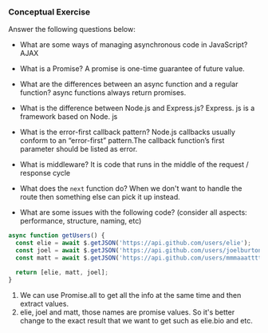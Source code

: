 ### Conceptual Exercise

Answer the following questions below:

- What are some ways of managing asynchronous code in JavaScript?
AJAX

- What is a Promise?
A promise is one-time guarantee of future value.

- What are the differences between an async function and a regular function?
async functions always return promises.

- What is the difference between Node.js and Express.js?
Express. js is a framework based on Node. js

- What is the error-first callback pattern?
Node.js callbacks usually conform to an “error-first” pattern.The callback function’s first parameter should be listed as error.

- What is middleware?
It is code that runs in the middle of the request / response cycle

- What does the `next` function do?
When we don't want to handle the route then something else can pick it up instead.

- What are some issues with the following code? (consider all aspects: performance, structure, naming, etc)

```js
async function getUsers() {
  const elie = await $.getJSON('https://api.github.com/users/elie');
  const joel = await $.getJSON('https://api.github.com/users/joelburton');
  const matt = await $.getJSON('https://api.github.com/users/mmmaaatttttt');

  return [elie, matt, joel];
}
```

1. We can use Promise.all to get all the info at the same time and then extract values.
2. elie, joel and matt, those names are promise values. So it's better change to the exact result that we want to get such as elie.bio and etc.


